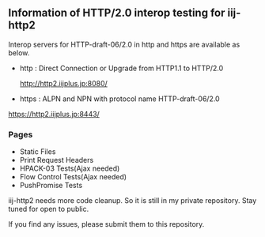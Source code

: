## Information of HTTP/2.0 interop testing for iij-http2

Interop servers for HTTP-draft-06/2.0 in http and https are available as below.


+ http : Direct Connection or Upgrade from HTTP1.1 to HTTP/2.0

  http://http2.iijplus.jp:8080/

+ https : ALPN and NPN with protocol name HTTP-draft-06/2.0

 https://http2.iijplus.jp:8443/

### Pages
+ Static Files
+ Print Request Headers
+ HPACK-03 Tests(Ajax needed)
+ Flow Control Tests(Ajax needed)
+ PushPromise Tests

iij-http2 needs more code cleanup. So it is still in my private repository. Stay tuned for open to public.

If you find any issues, please submit them to this repository.
